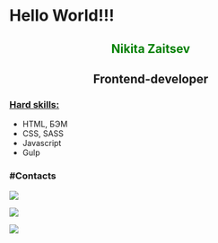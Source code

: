 <h1>Hello World!!!</h1>

<h2 align="center" style="color:green;"><b>Nikita Zaitsev</b></h2>
<h2 align="center">Frontend-developer</h2>

<h3><u>Hard skills:</u></h3>
<ul>
  <li>HTML, БЭМ</li>
  <li>CSS, SASS</li>
  <li>Javascript</li>
  <li>Gulp</li>
</ul>

<h3>#Contacts</h3>

<a href="mailto:nikitazaitsev1986@mail.ru" target="blank"><img src="https://i.postimg.cc/QVLw3hT5/mail.png"/> </a>

<a href="https://vk.com/nikitazaitsev1986" target="blank"><img src="https://i.postimg.cc/T2yPf0bY/vk.png"/>
</a> 

<a href ="https://t.me/Nikitazaitsev1986" target="blank"><img src="https://i.postimg.cc/GtTVVHHd/telegram.png"/> </a>



